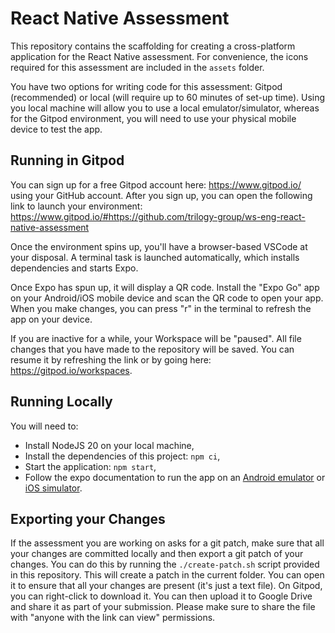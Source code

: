 # React Native Assessment

This repository contains the scaffolding for creating a cross-platform application for the React Native assessment. For convenience, the icons required for this assessment are included in the `assets` folder.

You have two options for writing code for this assessment: Gitpod (recommended) or local (will require up to 60 minutes of set-up time). Using you local machine will allow you to use a local emulator/simulator, whereas for the Gitpod environment, you will need to use your physical mobile device to test the app. 

## Running in Gitpod

You can sign up for a free Gitpod account here: https://www.gitpod.io/ using your GitHub account. After you sign up, you can open the following link to launch your environment: https://www.gitpod.io/#https://github.com/trilogy-group/ws-eng-react-native-assessment

Once the environment spins up, you'll have a browser-based VSCode at your disposal. A terminal task is launched automatically, which installs dependencies and starts Expo. 

Once Expo has spun up, it will display a QR code. Install the "Expo Go" app on your Android/iOS mobile device and scan the QR code to open your app. When you make changes, you can press "r" in the terminal to refresh the app on your device.

If you are inactive for a while, your Workspace will be "paused". All file changes that you have made to the repository will be saved. You can resume it by refreshing the link or by going here: https://gitpod.io/workspaces.

## Running Locally

You will need to:
 - Install NodeJS 20 on your local machine, 
 - Install the dependencies of this project: `npm ci`,
 - Start the application: `npm start`,
 - Follow the expo documentation to run the app on an [Android emulator](https://docs.expo.dev/workflow/android-studio-emulator/) or [iOS simulator](https://docs.expo.dev/workflow/ios-simulator/).

## Exporting your Changes

If the assessment you are working on asks for a git patch, make sure that all your changes are committed locally and then export a git patch of your changes. You can do this by running the `./create-patch.sh` script provided in this repository. This will create a patch in the current folder. You can open it to ensure that all your changes are present (it's just a text file). On Gitpod, you can right-click to download it. You can then upload it to Google Drive and share it as part of your submission. Please make sure to share the file with "anyone with the link can view" permissions.
